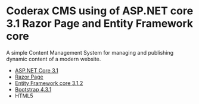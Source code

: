 # Coderax CMS using of ASP.NET core 3.1 Razor Page and Entity Framework core
A simple Content Management System for managing and publishing dynamic content of a modern website.

 - [ASP.NET Core 3.1](https://docs.microsoft.com/en-us/aspnet/core/getting-started/?view=aspnetcore-3.1&tabs=windows)
 - [Razor Page](https://docs.microsoft.com/en-us/aspnet/core/tutorials/razor-pages/?view=aspnetcore-3.1)
 - [Entity Framework core 3.1.2](https://www.nuget.org/packages/Microsoft.EntityFrameworkCore.SqlServer/3.1.2)
 - [Bootstrap 4.3.1](https://getbootstrap.com/)
 - HTML5